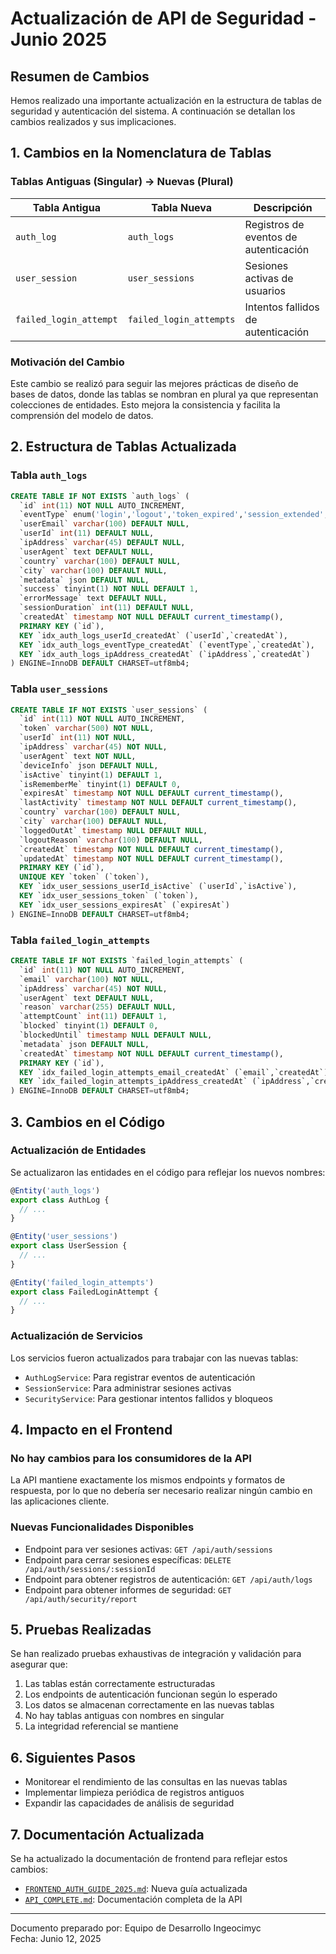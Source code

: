 # Actualización de API de Seguridad - Junio 2025

## Resumen de Cambios

Hemos realizado una importante actualización en la estructura de tablas de seguridad y autenticación del sistema. A continuación se detallan los cambios realizados y sus implicaciones.

## 1. Cambios en la Nomenclatura de Tablas

### Tablas Antiguas (Singular) → Nuevas (Plural)

| Tabla Antigua          | Tabla Nueva             | Descripción                           |
| ---------------------- | ----------------------- | ------------------------------------- |
| `auth_log`             | `auth_logs`             | Registros de eventos de autenticación |
| `user_session`         | `user_sessions`         | Sesiones activas de usuarios          |
| `failed_login_attempt` | `failed_login_attempts` | Intentos fallidos de autenticación    |

### Motivación del Cambio

Este cambio se realizó para seguir las mejores prácticas de diseño de bases de datos, donde las tablas se nombran en plural ya que representan colecciones de entidades. Esto mejora la consistencia y facilita la comprensión del modelo de datos.

## 2. Estructura de Tablas Actualizada

### Tabla `auth_logs`

```sql
CREATE TABLE IF NOT EXISTS `auth_logs` (
  `id` int(11) NOT NULL AUTO_INCREMENT,
  `eventType` enum('login','logout','token_expired','session_extended','failed_login','password_changed','account_locked','suspicious_activity') NOT NULL,
  `userEmail` varchar(100) DEFAULT NULL,
  `userId` int(11) DEFAULT NULL,
  `ipAddress` varchar(45) DEFAULT NULL,
  `userAgent` text DEFAULT NULL,
  `country` varchar(100) DEFAULT NULL,
  `city` varchar(100) DEFAULT NULL,
  `metadata` json DEFAULT NULL,
  `success` tinyint(1) NOT NULL DEFAULT 1,
  `errorMessage` text DEFAULT NULL,
  `sessionDuration` int(11) DEFAULT NULL,
  `createdAt` timestamp NOT NULL DEFAULT current_timestamp(),
  PRIMARY KEY (`id`),
  KEY `idx_auth_logs_userId_createdAt` (`userId`,`createdAt`),
  KEY `idx_auth_logs_eventType_createdAt` (`eventType`,`createdAt`),
  KEY `idx_auth_logs_ipAddress_createdAt` (`ipAddress`,`createdAt`)
) ENGINE=InnoDB DEFAULT CHARSET=utf8mb4;
```

### Tabla `user_sessions`

```sql
CREATE TABLE IF NOT EXISTS `user_sessions` (
  `id` int(11) NOT NULL AUTO_INCREMENT,
  `token` varchar(500) NOT NULL,
  `userId` int(11) NOT NULL,
  `ipAddress` varchar(45) NOT NULL,
  `userAgent` text NOT NULL,
  `deviceInfo` json DEFAULT NULL,
  `isActive` tinyint(1) DEFAULT 1,
  `isRememberMe` tinyint(1) DEFAULT 0,
  `expiresAt` timestamp NOT NULL DEFAULT current_timestamp(),
  `lastActivity` timestamp NOT NULL DEFAULT current_timestamp(),
  `country` varchar(100) DEFAULT NULL,
  `city` varchar(100) DEFAULT NULL,
  `loggedOutAt` timestamp NULL DEFAULT NULL,
  `logoutReason` varchar(100) DEFAULT NULL,
  `createdAt` timestamp NOT NULL DEFAULT current_timestamp(),
  `updatedAt` timestamp NOT NULL DEFAULT current_timestamp(),
  PRIMARY KEY (`id`),
  UNIQUE KEY `token` (`token`),
  KEY `idx_user_sessions_userId_isActive` (`userId`,`isActive`),
  KEY `idx_user_sessions_token` (`token`),
  KEY `idx_user_sessions_expiresAt` (`expiresAt`)
) ENGINE=InnoDB DEFAULT CHARSET=utf8mb4;
```

### Tabla `failed_login_attempts`

```sql
CREATE TABLE IF NOT EXISTS `failed_login_attempts` (
  `id` int(11) NOT NULL AUTO_INCREMENT,
  `email` varchar(100) NOT NULL,
  `ipAddress` varchar(45) NOT NULL,
  `userAgent` text DEFAULT NULL,
  `reason` varchar(255) DEFAULT NULL,
  `attemptCount` int(11) DEFAULT 1,
  `blocked` tinyint(1) DEFAULT 0,
  `blockedUntil` timestamp NULL DEFAULT NULL,
  `metadata` json DEFAULT NULL,
  `createdAt` timestamp NOT NULL DEFAULT current_timestamp(),
  PRIMARY KEY (`id`),
  KEY `idx_failed_login_attempts_email_createdAt` (`email`,`createdAt`),
  KEY `idx_failed_login_attempts_ipAddress_createdAt` (`ipAddress`,`createdAt`)
) ENGINE=InnoDB DEFAULT CHARSET=utf8mb4;
```

## 3. Cambios en el Código

### Actualización de Entidades

Se actualizaron las entidades en el código para reflejar los nuevos nombres:

```typescript
@Entity('auth_logs')
export class AuthLog {
  // ...
}

@Entity('user_sessions')
export class UserSession {
  // ...
}

@Entity('failed_login_attempts')
export class FailedLoginAttempt {
  // ...
}
```

### Actualización de Servicios

Los servicios fueron actualizados para trabajar con las nuevas tablas:

- `AuthLogService`: Para registrar eventos de autenticación
- `SessionService`: Para administrar sesiones activas
- `SecurityService`: Para gestionar intentos fallidos y bloqueos

## 4. Impacto en el Frontend

### No hay cambios para los consumidores de la API

La API mantiene exactamente los mismos endpoints y formatos de respuesta, por lo que no debería ser necesario realizar ningún cambio en las aplicaciones cliente.

### Nuevas Funcionalidades Disponibles

- Endpoint para ver sesiones activas: `GET /api/auth/sessions`
- Endpoint para cerrar sesiones específicas: `DELETE /api/auth/sessions/:sessionId`
- Endpoint para obtener registros de autenticación: `GET /api/auth/logs`
- Endpoint para obtener informes de seguridad: `GET /api/auth/security/report`

## 5. Pruebas Realizadas

Se han realizado pruebas exhaustivas de integración y validación para asegurar que:

1. Las tablas están correctamente estructuradas
2. Los endpoints de autenticación funcionan según lo esperado
3. Los datos se almacenan correctamente en las nuevas tablas
4. No hay tablas antiguas con nombres en singular
5. La integridad referencial se mantiene

## 6. Siguientes Pasos

- Monitorear el rendimiento de las consultas en las nuevas tablas
- Implementar limpieza periódica de registros antiguos
- Expandir las capacidades de análisis de seguridad

## 7. Documentación Actualizada

Se ha actualizado la documentación de frontend para reflejar estos cambios:

- [`FRONTEND_AUTH_GUIDE_2025.md`](../development/FRONTEND_AUTH_GUIDE_2025.md): Nueva guía actualizada
- [`API_COMPLETE.md`](../api/API_COMPLETE.md): Documentación completa de la API

---

Documento preparado por: Equipo de Desarrollo Ingeocimyc  
Fecha: Junio 12, 2025
